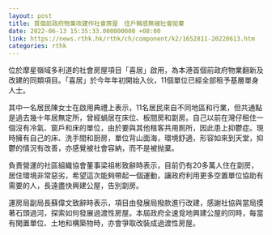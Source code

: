 ```yaml
---
layout: post
title: 首個前政府物業改建作社會房屋　住戶稱感無被社會拋棄
date: 2022-06-13 15:35:33.000000000 +08:00
link: https://news.rthk.hk/rthk/ch/component/k2/1652811-20220613.htm
categories: rthk
---
```


位於摩星嶺域多利道的社會房屋項目「喜居」啟用，為本港首個前政府物業翻新及改建的同類項目。「喜居」於今年年初開始入伙，11個單位已經全部租予基層單身人士。

其中一名居民陳女士在啟用典禮上表示，11名居民來自不同地區和行業，但共通點是過去幾十年居無定所，曾經蝸居在床位、板間房和劏房。自己以前在灣仔租住一個沒有冷氣、窗戶和床的單位，由於要與其他租客共用厠所，因此患上抑鬱症。現時擁有自己的床、洗手間和厨房，單位背山面海，環境舒適，形容如來到天堂，抑鬱的情況有改善，亦感覺被社會容納，而不是被抛棄。

負責營運的社區組織協會董事梁祖彬致辭時表示，目前仍有20多萬人住在劏房，居住環境非常惡劣，希望這次能夠帶起一個運動，讓政府利用更多空置單位協助有需要的人，長遠盡快興建公屋，告別劏房。

運房局副局長蘇偉文致辭時表示，項目由發展局撥款進行改建，感謝社協與當局摸著石頭過河，探索如何發展過渡性房屋。本屆政府全速覓地興建公屋的同時，每當有閑置單位、土地和構築物時，亦會爭取改裝成過渡性房屋。
